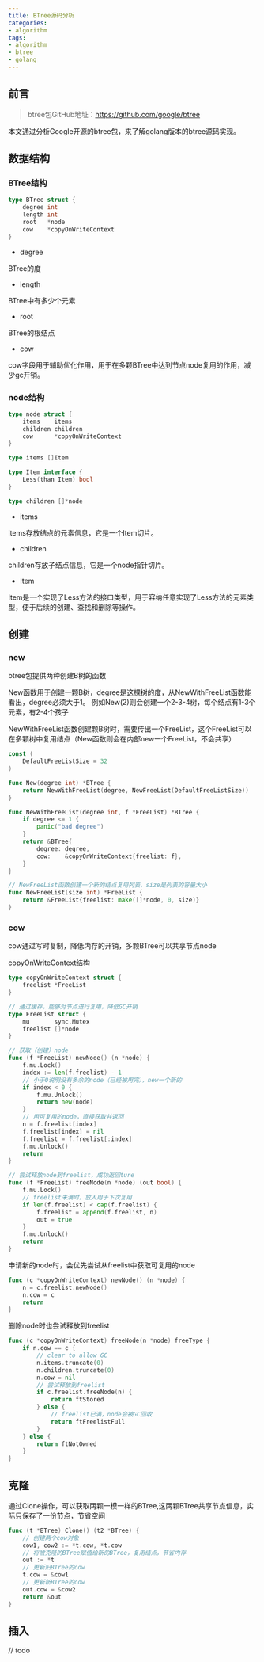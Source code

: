```yaml
---
title: BTree源码分析
categories:
- algorithm
tags:
- algorithm
- btree
- golang
---
```


## 前言

> btree包GitHub地址：https://github.com/google/btree

本文通过分析Google开源的btree包，来了解golang版本的btree源码实现。

## 数据结构

### BTree结构

~~~go
type BTree struct {
    degree int
    length int
    root   *node
    cow    *copyOnWriteContext
}
~~~

- degree

BTree的度

- length

BTree中有多少个元素

- root

BTree的根结点

- cow

cow字段用于辅助优化作用，用于在多颗BTree中达到节点node复用的作用，减少gc开销。

### node结构

~~~go
type node struct {
    items    items
    children children
    cow      *copyOnWriteContext
}

type items []Item

type Item interface {
    Less(than Item) bool
}

type children []*node
~~~

- items

items存放结点的元素信息，它是一个Item切片。

- children

children存放子结点信息，它是一个node指针切片。

- Item

Item是一个实现了Less方法的接口类型，用于容纳任意实现了Less方法的元素类型，便于后续的创建、查找和删除等操作。

## 创建

### new

btree包提供两种创建B树的函数

New函数用于创建一颗B树，degree是这棵树的度，从NewWithFreeList函数能看出，degree必须大于1。 例如New(2)则会创建一个2-3-4树，每个结点有1-3个元素，有2-4个孩子

NewWithFreeList函数创建颗B树时，需要传出一个FreeList，这个FreeList可以在多颗树中复用结点（New函数则会在内部new一个FreeList，不会共享）

~~~go
const (
    DefaultFreeListSize = 32
)

func New(degree int) *BTree {
    return NewWithFreeList(degree, NewFreeList(DefaultFreeListSize))
}

func NewWithFreeList(degree int, f *FreeList) *BTree {
    if degree <= 1 {
        panic("bad degree")
    }
    return &BTree{
        degree: degree,
        cow:    &copyOnWriteContext{freelist: f},
    }
}

// NewFreeList函数创建一个新的结点复用列表，size是列表的容量大小
func NewFreeList(size int) *FreeList {
    return &FreeList{freelist: make([]*node, 0, size)}
}
~~~

### cow

cow通过写时复制，降低内存的开销，多颗BTree可以共享节点node

copyOnWriteContext结构

~~~go
type copyOnWriteContext struct {
    freelist *FreeList
}

// 通过缓存，能够对节点进行复用，降低GC开销
type FreeList struct {
    mu       sync.Mutex
    freelist []*node
}

// 获取（创建）node
func (f *FreeList) newNode() (n *node) {
    f.mu.Lock()
    index := len(f.freelist) - 1
    // 小于0说明没有多余的node（已经被用完），new一个新的
    if index < 0 {
        f.mu.Unlock()
        return new(node)
    }
    // 用可复用的node，直接获取并返回
    n = f.freelist[index]
    f.freelist[index] = nil
    f.freelist = f.freelist[:index]
    f.mu.Unlock()
    return
}

// 尝试释放node到freelist，成功返回ture
func (f *FreeList) freeNode(n *node) (out bool) {
    f.mu.Lock()
    // freelist未满时，放入用于下次复用
    if len(f.freelist) < cap(f.freelist) {
        f.freelist = append(f.freelist, n)
        out = true
    }
    f.mu.Unlock()
    return
}
~~~

申请新的node时，会优先尝试从freelist中获取可复用的node

~~~go
func (c *copyOnWriteContext) newNode() (n *node) {
    n = c.freelist.newNode()
    n.cow = c
    return
}
~~~

删除node时也尝试释放到freelist

~~~go
func (c *copyOnWriteContext) freeNode(n *node) freeType {
    if n.cow == c {
        // clear to allow GC
        n.items.truncate(0)
        n.children.truncate(0)
        n.cow = nil
		// 尝试释放到freelist
        if c.freelist.freeNode(n) {
            return ftStored
        } else {
            // freelist已满，node会被GC回收
            return ftFreelistFull
        }
    } else {
        return ftNotOwned
    }
}
~~~

## 克隆

通过Clone操作，可以获取两颗一模一样的BTree,这两颗BTree共享节点信息，实际只保存了一份节点，节省空间

~~~go
func (t *BTree) Clone() (t2 *BTree) {
    // 创建两个cow对象
    cow1, cow2 := *t.cow, *t.cow
    // 将被克隆的BTree赋值给新的BTree，复用结点，节省内存
    out := *t
    // 更新旧BTree的cow
    t.cow = &cow1
    // 更新新BTree的cow
    out.cow = &cow2
    return &out
}
~~~

## 插入

// todo